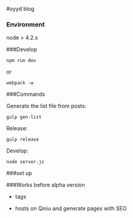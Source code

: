 #oyyd blog

### Environment

node > 4.2.x

###Develop

```
npm run dev
```

or

```
webpack -w
```

###Commands

Generate the list file from posts:

```
gulp gen-list
```

Release:

```
gulp release
```

Develop:

```
node server.js
```

###set up

###Works before alpha version

* tags

* hosts on Qiniu and generate pages with SEO
